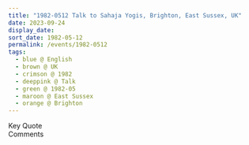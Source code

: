 ```yaml
---
title: "1982-0512 Talk to Sahaja Yogis, Brighton, East Sussex, UK"
date: 2023-09-24
display_date: 
sort_date: 1982-05-12
permalink: /events/1982-0512
tags:
  - blue @ English
  - brown @ UK
  - crimson @ 1982
  - deeppink @ Talk
  - green @ 1982-05
  - maroon @ East Sussex
  - orange @ Brighton
---
```


<wave-list>
  <list-title color="green" width="75">Key Quote</list-title>
  <list-item color="BlanchedAlmond"  width="200"></list-item>
  <list-item color="Lavender"></list-item>
  <list-item color="BlanchedAlmond"></list-item>
</wave-list>

<br>

<wave-list>
  <list-title color="green" width="75">Comments</list-title>
  <list-item color="BlanchedAlmond"  width="200"></list-item>
  <list-item color="Lavender"></list-item>
  <list-item color="BlanchedAlmond"></list-item>
</wave-list>